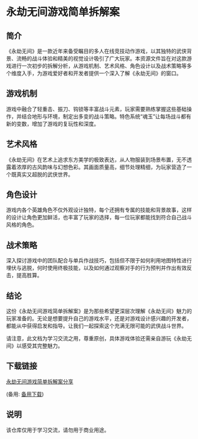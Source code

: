 # 永劫无间游戏简单拆解案

## 简介

《永劫无间》是一款近年来备受瞩目的多人在线竞技动作游戏，以其独特的武侠背景、流畅的战斗体验和精美的视觉设计吸引了广大玩家。本资源文件旨在对这款游戏进行一次初步的拆解分析，从游戏机制、艺术风格、角色设计以及战术策略等多个维度入手，为游戏爱好者和开发者提供一个深入了解《永劫无间》的窗口。

## 游戏机制

游戏中融合了轻重击、振刀、钩锁等丰富战斗元素，玩家需要熟练掌握这些基础操作，并结合地形与环境，制定出多变的战斗策略。特色系统“魂玉”让每场战斗都有新的变数，增加了游戏的复玩性和深度。

## 艺术风格

《永劫无间》在艺术上追求东方美学的极致表达，从人物服装到场景布置，无不透露着浓厚的古风韵味与幻想色彩。其画面质量高，细节处理精细，为玩家营造了一个既真实又超脱的武侠世界。

## 角色设计

游戏内各个英雄角色不仅外观设计独特，每个还拥有专属的技能和背景故事，这样的设计让角色更加鲜活，也丰富了玩家的选择，每一位玩家都能找到符合自己战斗风格的角色。

## 战术策略

深入探讨游戏中的团队配合与单兵作战技巧，包括但不限于如何利用地图特性进行埋伏与逃脱，何时使用终极技能，以及如何通过观察对手的行为预判并作出有效反击，提高胜算。

## 结论

这份《永劫无间游戏简单拆解案》是为那些希望更深层次理解《永劫无间》魅力的玩家准备的。无论是想要提升自己的游戏水平，还是对游戏设计感兴趣的开发者，都能从中获得启发和指导。让我们一起探索这个充满无限可能的武侠战斗世界。

请注意，此文档为学习交流之用，尊重原创，具体游戏体验还需亲自游玩《永劫无间》以感受其完整魅力。

## 下载链接
[永劫无间游戏简单拆解案分享](https://pan.quark.cn/s/3750d03cf380) 

(备用: [备用下载](https://pan.baidu.com/s/1tOSXI37UZvcTym0sVT8PDQ?pwd=1234))

## 说明

该仓库仅用于学习交流，请勿用于商业用途。
